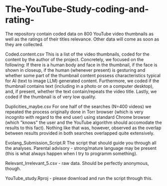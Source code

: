 # The-YouTube-Study-coding-and-rating-
The repository contain coded data on 800 YouTube video thumbnails as well as the ratings of their titles relevance. Other data will come as soon as they are collected.

Coded.content.csv This is a list of the video thumbnails, coded for the content by the author of the project. Concretely, we focused on the following: If there is a human body and face in the thumbnail, if the face is shown in closeup, if the human (whenever present) is gesturing and whether some part of the thumbnail content possess characteristics typical for AI (text to image LLM) generated content. Furthermore, we coded if the thumbnail contains text (including in a photo or on a computer desktop), and, if present, whether the text contain/repeats the video title. Lastly, we coded if the thumbnail is of very low quality. 

Duplicities_maybe.csv For one half of the searches (N=400 videos) we repeated the process originally done in Torr browser (which is very incognito with regard to the end user) using standard Chrome browser (which "knows" the user and the YouTube algorithm should accomodate the results to this fact). Nothing like that was, however, observed as the overlap between results provided in both searches overlapped quite extensively. 

Evolang_Submission_Script.R The script that should guide you through all the analyses. Parental advisory - strong/mature language may be present (this is what always happen when I try to programm something). 

Relevant_Irrelevant_5.csv - raw data. Should be perfectly anonymous, though. 

YouTube_study.Rproj - please download and run the script through this. 
